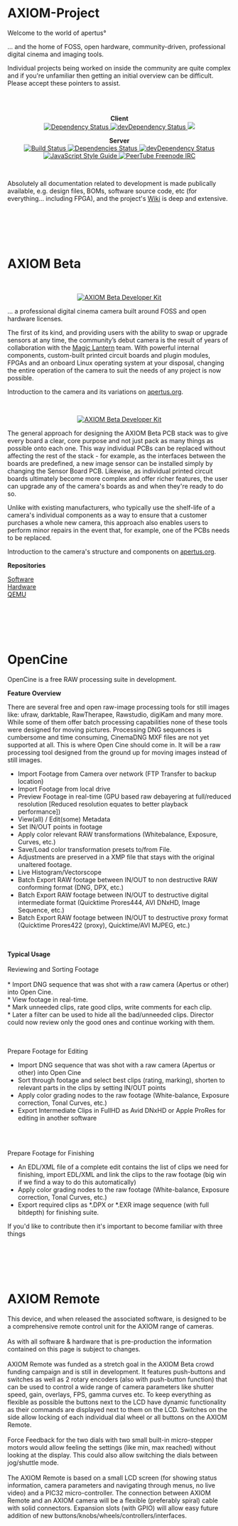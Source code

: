 # AXIOM-Project

Welcome to the world of apertus°

... and the home of FOSS, open hardware, community-driven, professional digital cinema and imaging tools.

Individual projects being worked on inside the community are quite complex and if you're unfamiliar then getting an initial overview can be difficult. Please accept these pointers to assist.  

<br />
<br />


<p align="center">
  <strong>Client</strong>

  <br />

  <a href="https://david-dm.org/Chocobozzz/PeerTube?path=client">
    <img src="https://david-dm.org/Chocobozzz/PeerTube.svg?path=client" alt="Dependency Status" />
  </a>

  <a href="https://david-dm.org/Chocobozzz/PeerTube?path=client&type=dev">
    <img src="https://david-dm.org/Chocobozzz/PeerTube/dev-status.svg?path=client" alt="devDependency Status" />
  </a>
  
  <a href="https://www.browserstack.com/automate/public-build/VXBPc0szNjUvRUNsREJQRFF6RkEvSjJBclZ4VUJBUm1hcS9RZGpUbitRST0tLWFWbjNEdVN6eEZpYTk4dGVpMkVlQWc9PQ==--644e755052bf7fe2346eb6e868be8e706718a17c%">
    <img src='https://www.browserstack.com/automate/badge.svg?badge_key=VXBPc0szNjUvRUNsREJQRFF6RkEvSjJBclZ4VUJBUm1hcS9RZGpUbitRST0tLWFWbjNEdVN6eEZpYTk4dGVpMkVlQWc9PQ==--644e755052bf7fe2346eb6e868be8e706718a17c%'/>
  </a>
</p>

<p align="center">
  <strong>Server</strong>

  <br />

  <a href="https://travis-ci.org/Chocobozzz/PeerTube">
    <img src="https://travis-ci.org/Chocobozzz/PeerTube.svg?branch=develop" alt="Build Status" />
  </a>

  <a href="https://david-dm.org/Chocobozzz/PeerTube">
    <img src="https://david-dm.org/Chocobozzz/PeerTube.svg" alt="Dependencies Status" />
  </a>

  <a href="https://david-dm.org/Chocobozzz/PeerTube?type=dev">
    <img src="https://david-dm.org/Chocobozzz/PeerTube/dev-status.svg" alt="devDependency Status" />
  </a>

  <a href="http://standardjs.com/">
    <img src="https://img.shields.io/badge/code%20style-standard-brightgreen.svg" alt="JavaScript Style Guide" />
  </a>

  <a href="https://kiwiirc.com/client/irc.freenode.net/#peertube">
    <img src="https://img.shields.io/badge/%23peertube-on%20freenode-brightgreen.svg" alt="PeerTube Freenode IRC" />
  </a>
</p>

<br />

Absolutely all documentation related to development is made publically available, e.g. design files, BOMs, software source code, etc (for everything... including FPGA), and the project's <a href="https://wiki.apertus.org/index.php/Main_Page">Wiki</a> is deep and extensive.

<br />
<br />
<br />
<br />


# AXIOM Beta

<br />

<p align="center">
  <a href="https://www.apertus.org/axiom-beta">
    <img src="https://www.apertus.org/sites/default/files/images/AXIOM-Beta-Standard-wallpaper-01-Many-Tweaks.jpg" alt="AXIOM Beta Developer Kit" />
  </a>
</p>

... a professional digital cinema camera built around FOSS and open hardware licenses.

The first of its kind, and providing users with the ability to swap or upgrade sensors at any time, the community’s debut camera is the result of years of collaboration with the <a href="https://www.magiclantern.fm/">Magic Lantern</a> team. With powerful internal components, custom-built printed circuit boards and plugin modules, FPGAs and an onboard Linux operating system at your disposal, changing the entire operation of the camera to suit the needs of any project is now possible.

Introduction to the camera and its variations on <a href="https://www.apertus.org/axiom-beta">apertus.org</a>.

<br />

<p align="center">
  <a href="https://www.apertus.org/axiom-beta">
    <img src="https://www.apertus.org/sites/default/files/images/AXIOM-Beta-Developer-Kit-Reverse-on-f2f2f2.jpg" alt="AXIOM Beta Developer Kit" />
  </a>
</p>

The general approach for designing the AXIOM Beta PCB stack was to give every board a clear, core purpose and not just pack as many things as possible onto each one. This way individual PCBs can be replaced without affecting the rest of the stack - for example, as the interfaces between the boards are predefined, a new image sensor can be installed simply by changing the Sensor Board PCB. Likewise, as individual printed circuit boards ultimately become more complex and offer richer features, the user can upgrade any of the camera's boards as and when they're ready to do so. 

Unlike with existing manufacturers, who typically use the shelf-life of a camera's individual components as a way to ensure that a customer purchases a whole new camera, this approach also enables users to perform minor repairs in the event that, for example, one of the PCBs needs to be replaced.

Introduction to the camera's structure and components on <a href="https://www.apertus.org/axiom-beta-modularity">apertus.org</a>.


<strong>Repositories</strong><br />

<a href="https://github.com/apertus-open-source-cinema/beta-software">Software</a><br />
<a href="https://github.com/apertus-open-source-cinema/beta-hardware">Hardware</a><br />
<a href="https://github.com/apertus-open-source-cinema/axiom-beta-qemu">QEMU</a><br />

<br />
<br />
<br />
<br />
</h4>


# OpenCine

OpenCine is a free RAW processing suite in development.<br />


<strong>Feature Overview</strong><br />

There are several free and open raw-image processing tools for still images like: ufraw, darktable, RawTherapee, Rawstudio, digiKam and many more. While some of them offer batch processing capabilities none of these tools were designed for moving pictures. Processing DNG sequences is cumbersome and time consuming, CinemaDNG MXF files are not yet supported at all. This is where Open Cine should come in. It will be a raw processing tool designed from the ground up for moving images instead of still images.<br />

* Import Footage from Camera over network (FTP Transfer to backup location)
* Import Footage from local drive
* Preview Footage in real-time (GPU based raw debayering at full/reduced resolution [Reduced resolution equates to better playback performance])
* View(all) / Edit(some) Metadata
* Set IN/OUT points in footage
* Apply color relevant RAW transformations (Whitebalance, Exposure, Curves, etc.)
* Save/Load color transformation presets to/from File.
* Adjustments are preserved in a XMP file that stays with the original unaltered footage.
* Live Histogram/Vectorscope
* Batch Export RAW footage between IN/OUT to non destructive RAW conforming format (DNG, DPX, etc.)
* Batch Export RAW footage between IN/OUT to destructive digital intermediate format (Quicktime Prores444, AVI DNxHD, Image Sequence, etc.)
* Batch Export RAW footage between IN/OUT to destructive proxy format (Quicktime Prores422 (proxy), Quicktime/AVI MJPEG, etc.)

<br />
<br />
<strong>Typical Usage</strong><br />
<br />
Reviewing and Sorting Footage<br />
<br />
* Import DNG sequence that was shot with a raw camera (Apertus or other) into Open Cine.<br />
* View footage in real-time.<br />
* Mark unneeded clips, rate good clips, write comments for each clip.<br />
* Later a filter can be used to hide all the bad/unneeded clips. Director could now review only the good ones and continue working with them.

<br />
<br />
<br />

Prepare Footage for Editing<br />
* Import DNG sequence that was shot with a raw camera (Apertus or other) into Open Cine
* Sort through footage and select best clips (rating, marking), shorten to relevant parts in the clips by setting IN/OUT points
* Apply color grading nodes to the raw footage (White-balance, Exposure correction, Tonal Curves, etc.)
* Export Intermediate Clips in FullHD as Avid DNxHD or Apple ProRes for editing in another software

<br />
<br />

Prepare Footage for Finishing<br />
* An EDL/XML file of a complete edit contains the list of clips we need for finishing, import EDL/XML and link the clips to the raw footage (big win if we find a way to do this automatically)
* Apply color grading nodes to the raw footage (White-balance, Exposure correction, Tonal Curves, etc.)
* Export required clips as *.DPX or *.EXR image sequence (with full bitdepth) for finishing suite.
    
    
    
    
If you'd like to contribute then it's important to become familiar with three things



<br />
<br />
<br />
<br />
</h4>

# AXIOM Remote

This device, and when released the associated software, is designed to be a comprehensive remote control unit for the AXIOM range of cameras.<br />
<br />
As with all software & hardware that is pre-production the information contained on this page is subject to changes.<br />
<br />
AXIOM Remote was funded as a stretch goal in the AXIOM Beta crowd funding campaign and is still in development. It features push-buttons and switches as well as 2 rotary encoders (also with push-button function) that can be used to control a wide range of camera parameters like shutter speed, gain, overlays, FPS, gamma curves etc. To keep everything as flexible as possible the buttons next to the LCD have dynamic functionality as their commands are displayed next to them on the LCD. Switches on the side allow locking of each individual dial wheel or all buttons on the AXIOM Remote.<br />
<br />
Force Feedback for the two dials with two small built-in micro-stepper motors would allow feeling the settings (like min, max reached) without looking at the display. This could also allow switching the dials between jog/shuttle mode.<br />
<br />
The AXIOM Remote is based on a small LCD screen (for showing status information, camera parameters and navigating through menus, no live video) and a PIC32 micro-controller. The connection between AXIOM Remote and an AXIOM camera will be a flexible (preferably spiral) cable with solid connectors. Expansion slots (with GPIO) will allow easy future addition of new buttons/knobs/wheels/controllers/interfaces. <br />

